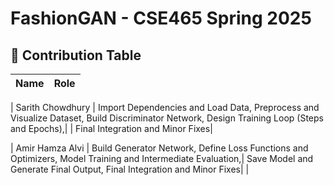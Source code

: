 # FashionGAN - CSE465 Spring 2025

## 👥 Contribution Table
| Name             |               Role |
|----------------- |--------------------|

| Sarith Chowdhury | Import Dependencies and Load Data, Preprocess and Visualize Dataset, Build Discriminator Network, Design Training Loop (Steps and Epochs),|
                   | Final Integration and Minor Fixes|


| Amir Hamza Alvi  | Build Generator Network, Define Loss Functions and Optimizers, Model Training and Intermediate Evaluation,| 
                     Save Model and Generate Final Output, Final Integration and Minor Fixes|					 |

